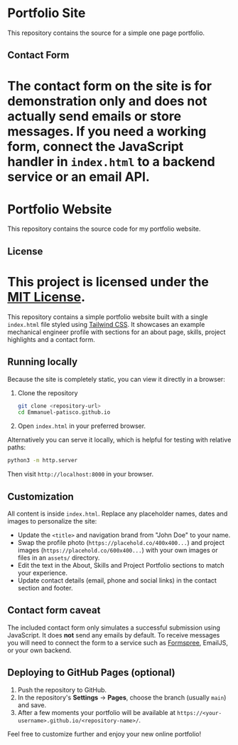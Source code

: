 
# Portfolio Site

This repository contains the source for a simple one page portfolio.

## Contact Form

The contact form on the site is for demonstration only and does not actually send emails or store messages. If you need a working form, connect the JavaScript handler in `index.html` to a backend service or an email API.
=======
# Portfolio Website


This repository contains the source code for my portfolio website.

## License

This project is licensed under the [MIT License](LICENSE).
=======
This repository contains a simple portfolio website built with a single `index.html` file styled using [Tailwind CSS](https://tailwindcss.com/). It showcases an example mechanical engineer profile with sections for an about page, skills, project highlights and a contact form.

## Running locally

Because the site is completely static, you can view it directly in a browser:

1. Clone the repository
   ```bash
   git clone <repository-url>
   cd Emmanuel-patisco.github.io
   ```
2. Open `index.html` in your preferred browser.

Alternatively you can serve it locally, which is helpful for testing with relative paths:

```bash
python3 -m http.server
```
Then visit `http://localhost:8000` in your browser.

## Customization

All content is inside `index.html`. Replace any placeholder names, dates and images to personalize the site:

- Update the `<title>` and navigation brand from "John Doe" to your name.
- Swap the profile photo (`https://placehold.co/400x400...`) and project images (`https://placehold.co/600x400...`) with your own images or files in an `assets/` directory.
- Edit the text in the About, Skills and Project Portfolio sections to match your experience.
- Update contact details (email, phone and social links) in the contact section and footer.

## Contact form caveat

The included contact form only simulates a successful submission using JavaScript. It does **not** send any emails by default. To receive messages you will need to connect the form to a service such as [Formspree](https://formspree.io/), EmailJS, or your own backend.

## Deploying to GitHub Pages (optional)

1. Push the repository to GitHub.
2. In the repository's **Settings** → **Pages**, choose the branch (usually `main`) and save.
3. After a few moments your portfolio will be available at `https://<your-username>.github.io/<repository-name>/`.

Feel free to customize further and enjoy your new online portfolio!


